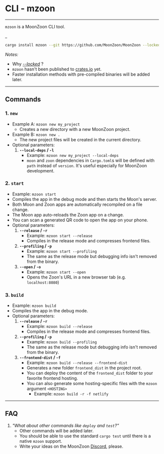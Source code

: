 # CLI - mzoon
---

`mzoon` is a MoonZoon CLI tool.

_

```sh
cargo install mzoon --git https://github.com/MoonZoon/MoonZoon --locked
```

_Notes:_ 
   - Why [_--locked_](https://github.com/rust-lang/cargo/issues/7169) ?
   - `mzoon` hasn't been published to [crates.io](https://crates.io/) yet.
   - Faster installation methods with pre-compiled binaries will be added later.

---

## Commands

### 1. `new`

- Example A: `mzoon new my_project` 
   - Creates a new directory with a new MoonZoon project.
- Example B: `mzoon new .` 
   - The new project files will be created in the current directory.
- Optional parameters:
   1. **`--local-deps` / `-l`**
      - Example: `mzoon new my_project --local-deps`
      - `moon` and `zoon` dependencies in `Cargo.toml`s will be defined with `path` instead of `version`. It's useful especially for MoonZoon development.

### 2. `start`

- Example: `mzoon start`
- Compiles the app in the debug mode and then starts the Moon's server.
- Both Moon and Zoon apps are automatically recompiled on a file change.
- The Moon app auto-reloads the Zoon app on a change.
- You can scan a generated QR code to open the app on your phone.
- Optional parameters:
   1. **`--release` / `-r`**
      - Example: `mzoon start --release`
      - Compiles in the release mode and compresses frontend files.
   1. **`--profiling` / `-p`**
      - Example: `mzoon start --profiling`
      - The same as the release mode but debugging info isn't removed from the binary.
   1. **`--open` / `-o`**
      - Example: `mzoon start --open`
      - Opens the Zoon's URL in a new browser tab (e.g. `localhost:8080`)

### 3. `build`

- Example: `mzoon build`
- Compiles the app in the debug mode.
- Optional parameters:
   1. **`--release` / `-r`**
      - Example: `mzoon build --release`
      - Compiles in the release mode and compresses frontend files.
   1. **`--profiling` / `-p`**
      - Example: `mzoon build --profiling`
      - The same as the release mode but debugging info isn't removed from the binary.
   1. **`--frontend-dist` / `-f`**
      - Example: `mzoon build --release --frontend-dist`
      - Generates a new folder `frontend_dist` in the project root.
      - You can deploy the content of the `frontend_dist` folder to your favorite frontend hosting.
      - You can also generate some hosting-specific files with the `mzoon` argument `<HOSTING>`
         - Example: `mzoon build -r -f netlify`
---

## FAQ
1. _"What about other commands like `deploy` and `test`?"_
   - Other commands will be added later.
   - You should be able to use the standard `cargo test` until there is a native `mzoon` support.
   - Write your ideas on the MoonZoon [Discord](https://discord.gg/eGduTxK2Es), please.
